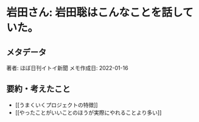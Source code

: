# 岩田さん: 岩田聡はこんなことを話していた。

## メタデータ

著者: ほぼ日刊イトイ新聞
メモ作成日: 2022-01-16


## 要約・考えたこと

- [[うまくいくプロジェクトの特徴]]
- [[やったことがいいことのほうが実際にやれることより多い]]